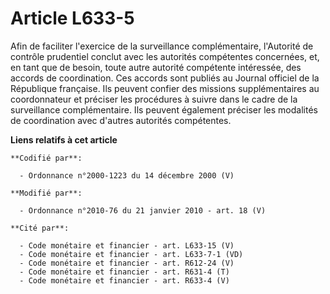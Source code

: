 # Article L633-5

Afin de faciliter l'exercice de la surveillance complémentaire, l'Autorité de contrôle prudentiel conclut avec les autorités
compétentes concernées, et, en tant que de besoin, toute autre autorité compétente intéressée, des accords de coordination.
Ces accords sont publiés au Journal officiel de la République française. Ils peuvent confier des missions supplémentaires au
coordonnateur et préciser les procédures à suivre dans le cadre de la surveillance complémentaire. Ils peuvent également
préciser les modalités de coordination avec d'autres autorités compétentes.

**Liens relatifs à cet article**

	**Codifié par**:

	  - Ordonnance n°2000-1223 du 14 décembre 2000 (V)

	**Modifié par**:

	  - Ordonnance n°2010-76 du 21 janvier 2010 - art. 18 (V)

	**Cité par**:

	  - Code monétaire et financier - art. L633-15 (V)
	  - Code monétaire et financier - art. L633-7-1 (VD)
	  - Code monétaire et financier - art. R612-24 (V)
	  - Code monétaire et financier - art. R631-4 (T)
	  - Code monétaire et financier - art. R633-4 (V)
